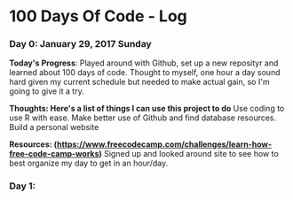 # 100 Days Of Code - Log

### Day 0: January 29, 2017 Sunday

**Today's Progress**: Played around with Github, set up a new reposityr and learned about 100 days of code. Thought to myself, one hour a day sound hard given my current schedule but needed to make actual gain, so I'm going to give it a try.

**Thoughts: Here's a list of things I can use this project to do** 
Use coding to use R with ease. 
Make better use of Github and find database resources.
Build a personal website

**Resources: (https://www.freecodecamp.com/challenges/learn-how-free-code-camp-works)**
Signed up and looked around site to see how to best organize my day to get in an hour/day.

### Day 1: 


